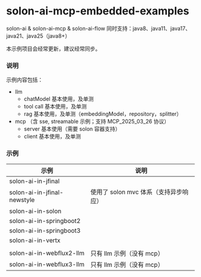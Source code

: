 # solon-ai-mcp-embedded-examples

solon-ai & solon-ai-mcp & solon-ai-flow 同时支持：java8、java11、java17、java21、java25（java8+）

本示例项目会经常更新，建议经常同步。

### 说明

示例内容包括：

* llm
  * chatModel 基本使用，及单测
  * tool call 基本使用，及单测
  * rag 基本使用，及单测（embeddingModel，repository，splitter）
* mcp （含 sse, streamable 示例；支持 MCP_2025_03_26 协议）
  * server 基本使用（需要 solon 容器支持）
  * client 基本使用，及单测

### 示例

| 示例                          | 说明                       |
|-----------------------------|--------------------------|
| solon-ai-in-jfinal          |                          |
| solon-ai-in-jfinal-newstyle | 使用了 solon mvc 体系（支持异步响应） |
| solon-ai-in-solon           |                          |
| solon-ai-in-springboot2     |                          |
| solon-ai-in-springboot3     |                          |
| solon-ai-in-vertx           |                          |
|                             |                          | 
| solon-ai-in-webflux2-llm    | 只有 llm 示例（没有 mcp）        |
| solon-ai-in-webflux3-llm    | 只有 llm 示例（没有 mcp）        |
